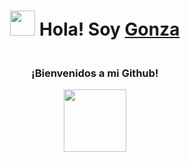  <h1 align="center"><img src="https://media.giphy.com/media/hvRJCLFzcasrR4ia7z/giphy.gif" width="40px" /> Hola! Soy <b><a rel="nofollow noopener noreferrer" target="_blank" href="https://github.com/gonzafer123">Gonza</a> </b></h1>
    <h3 align="center"><br>¡Bienvenidos a mi Github!<br></h3>
 <p align="center"><img src="https://user-images.githubusercontent.com/90533961/141327877-7df56201-2979-44f5-b1fb-fb6d4ff925e1.png" width="100px" /></p>

